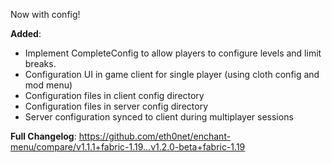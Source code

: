 Now with config!

**Added**:

- Implement CompleteConfig to allow players to configure levels and limit breaks.
- Configuration UI in game client for single player (using cloth config and mod menu)
- Configuration files in client config directory
- Configuration files in server config directory
- Server configuration synced to client during multiplayer sessions

**Full Changelog**: https://github.com/eth0net/enchant-menu/compare/v1.1.1+fabric-1.19...v1.2.0-beta+fabric-1.19
